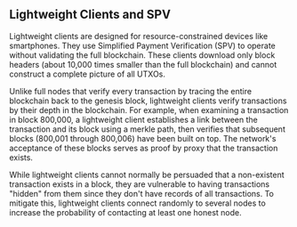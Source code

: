 ## Lightweight Clients and SPV

Lightweight clients are designed for resource-constrained devices like smartphones. They use Simplified Payment Verification (SPV) to operate without validating the full blockchain. These clients download only block headers (about 10,000 times smaller than the full blockchain) and cannot construct a complete picture of all UTXOs.

Unlike full nodes that verify every transaction by tracing the entire blockchain back to the genesis block, lightweight clients verify transactions by their depth in the blockchain. For example, when examining a transaction in block 800,000, a lightweight client establishes a link between the transaction and its block using a merkle path, then verifies that subsequent blocks (800,001 through 800,006) have been built on top. The network's acceptance of these blocks serves as proof by proxy that the transaction exists.

While lightweight clients cannot normally be persuaded that a non-existent transaction exists in a block, they are vulnerable to having transactions "hidden" from them since they don't have records of all transactions. To mitigate this, lightweight clients connect randomly to several nodes to increase the probability of contacting at least one honest node.